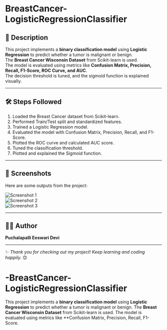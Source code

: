 # BreastCancer-LogisticRegressionClassifier

## 📌 Description
This project implements a **binary classification model** using **Logistic Regression** to predict whether a tumor is malignant or benign.  
The **Breast Cancer Wisconsin Dataset** from Scikit-learn is used.  
The model is evaluated using metrics like **Confusion Matrix, Precision, Recall, F1-Score, ROC Curve, and AUC**.  
The decision threshold is tuned, and the sigmoid function is explained visually.

---

## 🛠 Steps Followed
1. Loaded the Breast Cancer dataset from Scikit-learn.
2. Performed Train/Test split and standardized features.
3. Trained a Logistic Regression model.
4. Evaluated the model with Confusion Matrix, Precision, Recall, and F1-Score.
5. Plotted the ROC curve and calculated AUC score.
6. Tuned the classification threshold.
7. Plotted and explained the Sigmoid function.

---

## 📸 Screenshots
Here are some outputs from the project:

![Screenshot 1](figure1.png)  
![Screenshot 2](Figure2.png)  
![Screenshot 3](figure3.png)  

---

## 👩‍💻 Author
**Puchalapalli Eeswari Devi**

---

✨ *Thank you for checking out my project! Keep learning and coding happily.* 😊
# -BreastCancer-LogisticRegressionClassifier
This project implements a **binary classification model** using **Logistic Regression** to predict whether a tumor is malignant or benign.   The **Breast Cancer Wisconsin Dataset** from Scikit-learn is used.   The model is evaluated using metrics like **Confusion Matrix, Precision, Recall, F1-Score.
